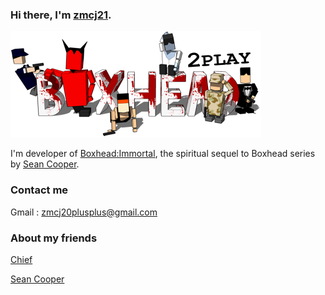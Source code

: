 ### Hi there, I'm [zmcj21](https://github.com/zmcj21).

![BG](https://github.com/zmcj21/zmcj21/blob/main/Docs/1.png)

I'm developer of [Boxhead:Immortal](https://github.com/zmcj21/boxhead_dev), the spiritual sequel to Boxhead series by [Sean Cooper](https://www.seantcooper.com/).

### Contact me

Gmail : zmcj20plusplus@gmail.com

### About my friends

[Chief](https://github.com/1912188434)

[Sean Cooper](https://github.com/seantcooper)
